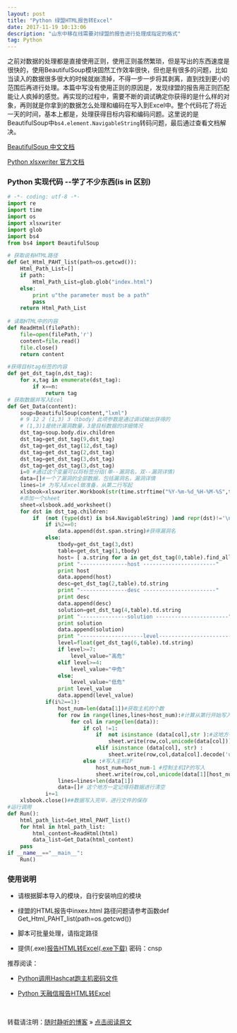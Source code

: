 ```yaml
---
layout: post
title: "Python 绿盟HTML报告转Excel"
date: 2017-11-19 10:13:06 
description: "山东中移在线需要对绿盟的报告进行处理成指定的格式"
tag: Python
---
```


之前对数据的处理都是直接使用正则，使用正则虽然繁琐，但是写出的东西速度是很快的，使用BeautifulSoup模块固然工作效率很快，但也是有很多的问题，比如当读入的数据很多很大的时候就崩溃掉，不得一步一步将其剥离，直到找到更小的范围后再进行处理。本篇中写没有使用正则的原因是，发现绿盟的报告用正则匹配能让人疯掉的感觉。再实现的过程中，需要不断的调试确定你获得的是什么样的对象，再则就是你拿到的数据怎么处理和编码在写入到Excel中。整个代码花了将近一天的时间，基本上都是，处理获得目标内容和编码问题。这里说的是BeautifulSoup中`bs4.element.NavigableString`转码问题，最后通过查看文档解决。

[BeautifulSoup 中文文档](https://www.crummy.com/software/BeautifulSoup/bs4/doc/index.zh.html)

[Python xlsxwriter 官方文档](https://xlsxwriter.readthedocs.io/)

### Python 实现代码 --学了不少东西(is in 区别)
```Python
# -*- coding: utf-8 -*-
import re
import time
import os
import xlsxwriter
import glob
import bs4
from bs4 import BeautifulSoup

# 获取说有HTML路径
def Get_Html_PAHT_list(path=os.getcwd()):
    Html_Path_List=[]
    if path:
        Html_Path_List=glob.glob("index.html")
    else:
        print u"the parameter must be a path"
        pass
    return Html_Path_List
    
# 读取HTML中的内容
def ReadHtml(filePath):
    file=open(filePath,'r')
    content=file.read()
    file.close()
    return content

#获得目标tag标签的内容
def get_dst_tag(n,dst_tag):
    for x,tag in enumerate(dst_tag):
        if x==n:
            return tag
# 获取数据并写入Ecel
def Get_Data(content):
    soup=BeautifulSoup(content,"lxml")
    # 9 12 2 (1,3) 3（tbody）此项参数是通过调试输出获得的
    # (1,3)1是统计漏洞数量，3是目标数据的详细情况
    dst_tag=soup.body.div.children
    dst_tag=get_dst_tag(9,dst_tag)
    dst_tag=get_dst_tag(12,dst_tag)
    dst_tag=get_dst_tag(2,dst_tag)
    dst_tag=get_dst_tag(3,dst_tag)
    dst_tag=get_dst_tag(3,dst_tag)
    i=0 #通过这个变量可以将标签分组(单--漏洞名，双--漏洞详情)
    data=[]#一个了漏洞的全部数据，包括漏洞名，漏洞详情
    lines=1# 为写入Excel做准备，从第二行写起
    xlsbook=xlsxwriter.Workbook(str(time.strftime("%Y-%m-%d_%H-%M-%S",time.localtime())+".xlsx"))
    #添加一个sheet
    sheet=xlsbook.add_worksheet()
    for dst in dst_tag.children:
        if  (not (type(dst) is bs4.NavigableString) )and repr(dst)!='\n':
            if i%2==0:
                data.append(dst.span.string)#获得漏洞名
            else:
                tbody=get_dst_tag(3,dst)
                table=get_dst_tag(1,tbody)
                host= [ a.string for a in get_dst_tag(0,table).find_all("a")]
                print "---------------host -----------------------"
                print host
                data.append(host)
                desc=get_dst_tag(2,table).td.string
                print "---------------desc -----------------------"
                print desc
                data.append(desc)
                solution=get_dst_tag(4,table).td.string
                print "---------------solution -----------------------"
                print solution
                data.append(solution)
                print "--------------------level--------------------------"
                level=float(get_dst_tag(6,table).td.string)
                if level>=7:
                    level_value="高危"
                elif level>=4:
                    level_value="中危"
                else:
                    level_value="低危"
                print level_value
                data.append(level_value)
            if(i%2==1):
                host_num=len(data[1])#获取主机的个数
                for row in range(lines,lines+host_num):#计算从第行开始写入，写几行
                    for col in range(len(data)):
                        if col !=1:
                            if  not isinstance (data[col],str ):#这地方有坑，一定要判断
                                sheet.write(row,col,unicode(data[col]))#写入主主机IP外的其他信息
                            elif isinstance (data[col], str) :
                                sheet.write(row,col,data[col].decode('utf8'))#写入主机信息
                        else :#写入主机IP
                            host_num=host_num-1 #控制主机IP的写入
                            sheet.write(row,col,unicode(data[1][host_num]))
                lines=lines+len(data[1])
                data=[]# 这个地方一定记得将数据进行清空 
            i+=1
    xlsbook.close()##数据写入完毕，进行文件的保存
#运行调用
def Run():
    html_path_list=Get_Html_PAHT_list()
    for html in html_path_list:
        html_content=ReadHtml(html)
        data_list=Get_Data(html_content)
    pass
if __name__=="__main__":
    Run()
```

### 使用说明

- 请根据脚本导入的模块，自行安装响应的模块

- 绿盟的HTML报告中inxex.html 路径问题请参考函数def Get_Html_PAHT_list(path=os.getcwd())

- 脚本可批量处理，请指定路径

- 提供(.exe)[报告HTML转Excel(.exe下载)](http://pan.baidu.com/s/1c2tqz4W ) 密码：cnsp


推荐阅读：

- [Python调用Hashcat跑主机密码文件](http://ssjt21.github.io/2017/11/Python_Hashcatshell/)

- [Python 天融信报告HTML转Excel](http://ssjt21.github.io/2017/11/Python_HtmltoExcel/)

<br>

转载请注明：[随时静听的博客](http://ssjt21.github.io) » [点击阅读原文](https://ssjt21.github.io/2017/11/Pyton_NSFOCUS_To_Excel/)
